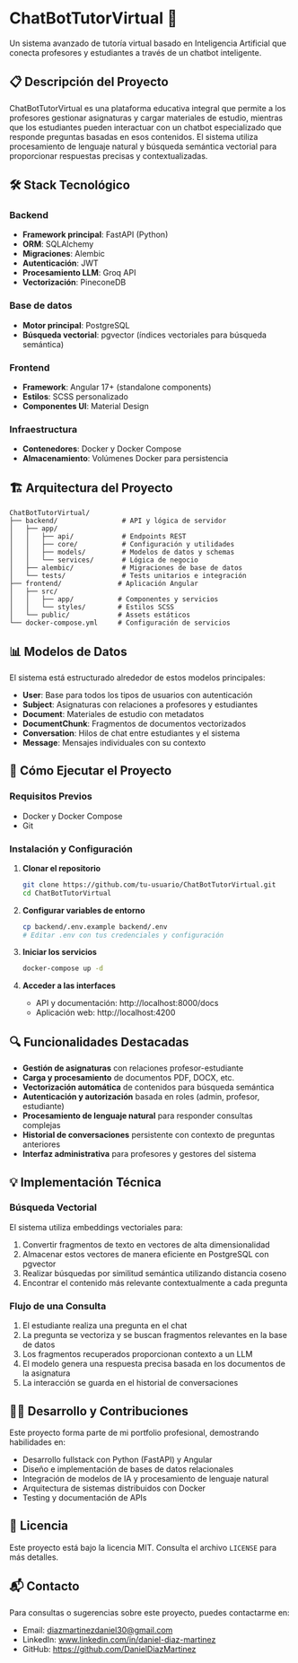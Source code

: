 # ChatBotTutorVirtual 🤖

Un sistema avanzado de tutoría virtual basado en Inteligencia Artificial que conecta profesores y estudiantes a través de un chatbot inteligente.

## 📋 Descripción del Proyecto

ChatBotTutorVirtual es una plataforma educativa integral que permite a los profesores gestionar asignaturas y cargar materiales de estudio, mientras que los estudiantes pueden interactuar con un chatbot especializado que responde preguntas basadas en esos contenidos. El sistema utiliza procesamiento de lenguaje natural y búsqueda semántica vectorial para proporcionar respuestas precisas y contextualizadas.

## 🛠️ Stack Tecnológico

### Backend
- **Framework principal**: FastAPI (Python)
- **ORM**: SQLAlchemy
- **Migraciones**: Alembic
- **Autenticación**: JWT
- **Procesamiento LLM**: Groq API
- **Vectorización**: PineconeDB

### Base de datos
- **Motor principal**: PostgreSQL
- **Búsqueda vectorial**: pgvector (índices vectoriales para búsqueda semántica)

### Frontend
- **Framework**: Angular 17+ (standalone components)
- **Estilos**: SCSS personalizado
- **Componentes UI**: Material Design

### Infraestructura
- **Contenedores**: Docker y Docker Compose
- **Almacenamiento**: Volúmenes Docker para persistencia

## 🏗️ Arquitectura del Proyecto

```
ChatBotTutorVirtual/
├── backend/                # API y lógica de servidor
│   ├── app/
│   │   ├── api/            # Endpoints REST
│   │   ├── core/           # Configuración y utilidades
│   │   ├── models/         # Modelos de datos y schemas
│   │   └── services/       # Lógica de negocio
│   ├── alembic/            # Migraciones de base de datos
│   └── tests/              # Tests unitarios e integración
├── frontend/              # Aplicación Angular
│   ├── src/
│   │   ├── app/           # Componentes y servicios
│   │   └── styles/        # Estilos SCSS
│   └── public/            # Assets estáticos
└── docker-compose.yml     # Configuración de servicios
```


## 📊 Modelos de Datos

El sistema está estructurado alrededor de estos modelos principales:

- **User**: Base para todos los tipos de usuarios con autenticación
- **Subject**: Asignaturas con relaciones a profesores y estudiantes
- **Document**: Materiales de estudio con metadatos
- **DocumentChunk**: Fragmentos de documentos vectorizados
- **Conversation**: Hilos de chat entre estudiantes y el sistema
- **Message**: Mensajes individuales con su contexto

## 🚀 Cómo Ejecutar el Proyecto

### Requisitos Previos

- Docker y Docker Compose
- Git

### Instalación y Configuración

1. **Clonar el repositorio**
   ```bash
   git clone https://github.com/tu-usuario/ChatBotTutorVirtual.git
   cd ChatBotTutorVirtual
   ```

2. **Configurar variables de entorno**
   ```bash
   cp backend/.env.example backend/.env
   # Editar .env con tus credenciales y configuración
   ```

3. **Iniciar los servicios**
   ```bash
   docker-compose up -d
   ```

4. **Acceder a las interfaces**
   - API y documentación: http://localhost:8000/docs
   - Aplicación web: http://localhost:4200



## 🔍 Funcionalidades Destacadas

- **Gestión de asignaturas** con relaciones profesor-estudiante
- **Carga y procesamiento** de documentos PDF, DOCX, etc.
- **Vectorización automática** de contenidos para búsqueda semántica
- **Autenticación y autorización** basada en roles (admin, profesor, estudiante)
- **Procesamiento de lenguaje natural** para responder consultas complejas
- **Historial de conversaciones** persistente con contexto de preguntas anteriores
- **Interfaz administrativa** para profesores y gestores del sistema

## 💡 Implementación Técnica

### Búsqueda Vectorial

El sistema utiliza embeddings vectoriales para:

1. Convertir fragmentos de texto en vectores de alta dimensionalidad
2. Almacenar estos vectores de manera eficiente en PostgreSQL con pgvector
3. Realizar búsquedas por similitud semántica utilizando distancia coseno
4. Encontrar el contenido más relevante contextualmente a cada pregunta

### Flujo de una Consulta

1. El estudiante realiza una pregunta en el chat
2. La pregunta se vectoriza y se buscan fragmentos relevantes en la base de datos
3. Los fragmentos recuperados proporcionan contexto a un LLM
4. El modelo genera una respuesta precisa basada en los documentos de la asignatura
5. La interacción se guarda en el historial de conversaciones

## 👨‍💻 Desarrollo y Contribuciones

Este proyecto forma parte de mi portfolio profesional, demostrando habilidades en:

- Desarrollo fullstack con Python (FastAPI) y Angular
- Diseño e implementación de bases de datos relacionales
- Integración de modelos de IA y procesamiento de lenguaje natural
- Arquitectura de sistemas distribuidos con Docker
- Testing y documentación de APIs

## 📝 Licencia

Este proyecto está bajo la licencia MIT. Consulta el archivo `LICENSE` para más detalles.

## 📬 Contacto

Para consultas o sugerencias sobre este proyecto, puedes contactarme en:

- Email: diazmartinezdaniel30@gmail.com
- LinkedIn: www.linkedin.com/in/daniel-diaz-martinez
- GitHub: https://github.com/DanielDiazMartinez